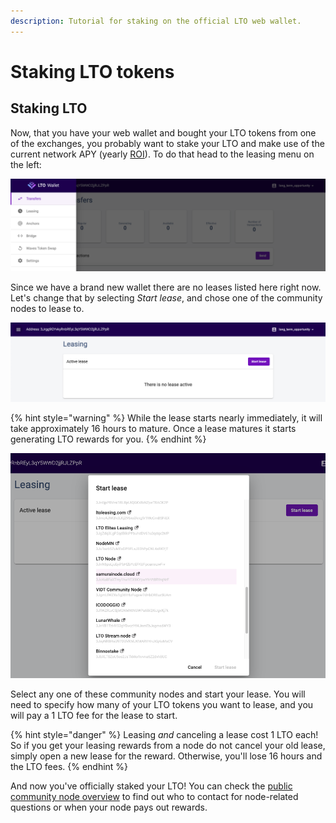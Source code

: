 ```yaml
---
description: Tutorial for staking on the official LTO web wallet.
---
```


# Staking LTO tokens

## Staking LTO 

Now, that you have your web wallet and bought your LTO tokens from one of the exchanges, you probably want to stake your LTO and make use of the current network APY \(yearly [ROI](https://www.ltonod.es/)\). To do that head to the leasing menu on the left:

![Enter the Leasing menu for an overview of your leases and community nodes.](../../.gitbook/assets/screen-shot-2021-06-01-at-17.48.40.png)

Since we have a brand new wallet there are no leases listed here right now. Let's change that by selecting _Start lease_, and chose one of the community nodes to lease to.

![The Leasing overview will have all the leases you start in a chronological order.](../../.gitbook/assets/screen-shot-2021-06-01-at-17.49.01.png)

{% hint style="warning" %}
While the lease starts nearly immediately, it will take approximately 16 hours to mature. Once a lease matures it starts generating LTO rewards for you.
{% endhint %}

![The leasing tab provides an overview of community nodes.](../../.gitbook/assets/screen-shot-2021-06-01-at-17.49.55.png)

Select any one of these community nodes and start your lease. You will need to specify how many of your LTO tokens you want to lease, and you will pay a 1 LTO fee for the lease to start.

{% hint style="danger" %}
Leasing _and_ canceling a lease cost 1 LTO each! So if you get your leasing rewards from a node do not cancel your old lease, simply open a new lease for the reward. Otherwise, you'll lose 16 hours and the LTO fees.
{% endhint %}

And now you've officially staked your LTO! You can check the [public community node overview](https://docs.google.com/spreadsheets/d/1R9OPQxW9dD9anq217ffm9sXINV_xKTNNaiHcY_eOWmw/edit#gid=0) to find out who to contact for node-related questions or when your node pays out rewards.

